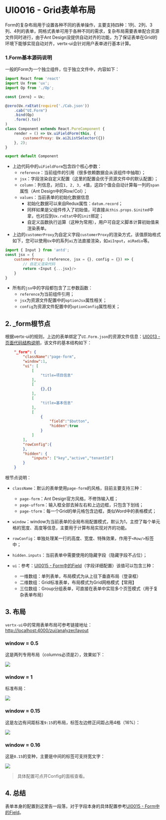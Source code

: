 # UI0016 - Grid表单布局

Form的复杂布局用于设置各种不同的表单操作，主要支持四种：1列、2列、3列、4列的表单，网格式表单可用于各种不同的需求，复杂布局需要表单配合资源文件同时进行，由于Ant Design没提供自动对齐的功能，为了保证表单在Grid的环境下能够实现自动对齐，vertx-ui会针对用户表单进行基本计算。

### 1.Form基本源码说明

一般的Form为一个独立组件，位于独立文件中，内容如下：

```js
import React from 'react'
import Ux from 'ux';
import Op from './Op';

const {zero} = Ux;

@zero(Ux.rxEtat(require('./Cab.json'))
    .cab("UI.Form")
    .bind(Op)
    .form().to()
)
class Component extends React.PureComponent {
    render = () => Ux.uiFieldForm(this, {
        customerProxy: Ux.ai2ListSelector({})
    }, 2);
}

export default Component
```

* 上边代码中的`uiFieldForm`包含四个核心参数：
  * `reference`：当前组件的引用（很多依赖数据会从该组件中抽取）；
  * `jsx`：字段渲染自定义配置（这里的配置会优于资源文件中的默认配置）；
  * `column`：列信息，对应`1, 2, 3, 4`值，这四个值会自动计算每一列的`span`属性（Ant Design中的Row/Col）；
  * `values`：当前表单的初始化数据信息
    * 初始化数据可以来自Redux属性：`datum.record`；
    * 同样如果是父组件传入了初始值，可直接从`this.props.$inited`中拿，也对应到`Ux.rxEtat`中的`init`绑定；
    * 自定义函数执行运算（这种为常用），用户可自定义脚本计算初始值来渲染表单。
* 上边的`customerProxy`为自定义字段`customerProxy`的渲染方式，该值原始格式如下，您可以使用`Ux`中的系列`ai`方法直接渲染，如`aiInput`，`aiRadio`等。

```js
import { Input } from 'antd';
const jsx = {
    customerProxy: (reference, jsx = {}, config = {}) => {
        // 自定义渲染代码
        return <Input {...jsx}/>
    }
}
```

* 所有的`jsx`中的字段都包含了三参数函数：
  * `reference`为当前组件引用；
  * `jsx`为资源文件配置中的`optionJsx`属性相关；
  * `config`为资源文件配置中的`optionConfig`属性相关；

## 2. \_form根节点

根据vertx-ui的规则，上边的表单绑定了`UI.Form.json`的资源文件信息：[UI0013 - 页面代码结构说明](/document/previous/backup/2-kai-fa-wen-dangen-dang/ui0013-ye-mian-dai-ma-jie-gou-shuo-ming.md)，该文件的基本结构如下：

```json
    "_form": {
        "className":"page-form",
        "window":1,
        "ui": [
            [
                "title=项目信息"
            ],
            [
                {},{}
            ],
            [
                "title=基本信息"
            ],
            [
                {
                    "field":"$button",
                    "hidden":true
                }
            ]
        ],
        "rowConfig":{
        },
        "hidden": {
            "inputs": ["key","active","tenantId"]
        }
    }
```

根节点说明：

* `className`：默认的表单使用`page-form`的风格，目前主要支持三种：
  * `page-form`：Ant Design官方风格，不修饰输入框；
  * `page-ufform`：输入框全部去掉左右和上边边框，只包含下划线；
  * `page-tform`：每一个Grid的单元格包含边框，类似Word中的表格模式；
* `window`：window为当前表单的全局布局配置模式，默认为1，主控了每个单元格的宽度、高度等信息，主要用于计算布局实现对齐的功能。

* `rowConfig`：单独处理某一行的高度、宽度、特殊效果，作用于`<Row/>`标签中；

* `hidden.inputs`：当前表单中需要使用的隐藏字段（隐藏字段不占位）；

* `ui`：参考：[UI0015 - Form中的Field](/document/previous/backup/2-kai-fa-wen-dangen-dang/ui0015-formzhong-de-zi-duan-yan-zheng.md)（字段详细配置）该值可以包含三种：

  * 一维数组：单列表单，布局模式为从上往下垂直布局（登录框）
  * 二维数组：Grid标准表单，布局模式为Grid网格模式【常用】
  * 三位数组：Group分组表单，可直接在表单中实现多个页签模式（用于复杂表单布局）

## 3. 布局

`vertx-ui`中的常用表单布局可参考链接地址：[http://localhost:4000/zui/analyzer/layout](http://localhost:4000/zui/analyzer/layout)

### window = 0.5

这是两列专用布局（columns必须是2），效果如下：

![](/document/previous/backupus/backup/image/UI0016-1.png)

### window = 1

标准布局：

![](/document/previous/backupus/backup/image/UI0016-2.png)

### window = 0.15

这是左边有间距标准`9:15`的布局，标签左边修正间距占用4格（16%）：

![](/document/previous/backupus/backup/image/UI0016-3.png)

### window = 0.16

这是`0.15`的变种，主要是中间的标签可支持宽文字：

![](/document/previous/backupus/backup/image/UI0016-4.png)

> 具体配置可点开Config的面板查看。

## 4. 总结

表单本身的配置到这里告一段落，对于字段本身的具体配置参考[UI0015 - Form中的Field](/document/previous/backup/2-kai-fa-wen-dangen-dang/ui0015-formzhong-de-zi-duan-yan-zheng.md)。

